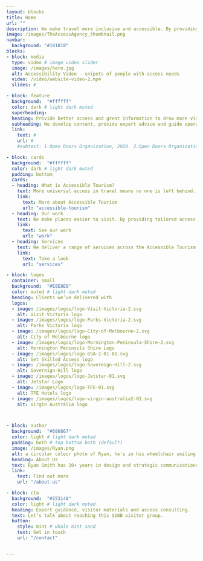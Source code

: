```yaml
---
layout: blocks
title: Home
url: ""
description: We make travel more inclusive and accessible. By providing expert advice and strategic content – travel is made better, more equitable and universally accessible.
image: /images/TheAccessAgency_thumbnail.png
navbar:
  background: "#181818"
blocks:
- block: media
  type: video # image video slider
  image: /images/hero.jpg
  alt: Accessibility Video - snipets of people with access needs
  video: /video/website-video-2.mp4
  slides: #

- block: feature
  background:  "#ffffff"
  color: dark # light dark muted
  superheading:
  heading: Provide better access and great information to draw more visitors.
  subheading: We develop content, provide expert advice and guide operators towards better visitor access and inclusion.
  link:
    text: #
    url: #
    #subtext: 1.Open Doors Organization, 2020  2.Open Doors Organization, 2020  3.Open Doors Organization, 2020  

- block: cards
  background:  "#ffffff"
  color: dark # light dark muted
  padding: bottom
  cards:
  - heading: What is Accessible Tourism?
    text: More universal access in travel means no one is left behind. It’s more inclusive and it boosts revenue. Tourism for all, access for everyone.
    link:
      text: More about Accessible Tourism
      url: "accessible-tourism"
  - heading: Our work
    text: We make places easier to visit. By providing tailored access materials for visitors, guidance for stakeholders, and reviews of physical and digital properties - everyone can feel welcomed.
    link:
      text: See our work
      url: "work"
  - heading: Services
    text: We deliver a range of services across the Accessible Tourism space, from strategy & consulting to access reviews and design for communication & marketing.
    link:
      text: Take a look
      url: "services"

- block: logos
  container: small
  background:  "#E8E8E8"
  color: muted # light dark muted
  heading: Clients we’ve delivered with
  logos:
  - image: /images/logos/logo-Visit-Victoria-2.svg
    alt: Visit Victoria logo
  - image: /images/logos/logo-Parks-Victoria-2.svg
    alt: Parks Victoria logo
  - image: /images/logos/logo-City-of-Melbourne-2.svg
    alt: City of Melbourne logo
  - image: /images/logos/logo-Mornington-Peninsula-Shire-2.svg
    alt: Mornington Peninsuls Shire Logo
  - image: /images/logos/logo-GSA-2-01-01.svg
    alt: Get Skilled Access logo
  - image: /images/logos/logo-Sovereign-Hill-2.svg
    alt: Sovereign-Hill logo
  - image: /images/logos/logo-Jetstar-01.svg
    alt: Jetstar Logo
  - image: /images/logos/logo-TFE-01.svg
    alt: TFE Hotels logo
  - image: /images/logos/logo-virgin-australia2-01.svg
    alt: Virgin Australia logo



- block: author
  background:  "#686867"
  color: light # light dark muted
  padding: both # top bottom both (default)
  image: /images/Ryan.png
  alt: a circular colour photo of Ryan, he's in his wheelchair smiling at the camera
  heading: About Us
  text: Ryan Smith has 20+ years in design and strategic communications and is a qualified access consultant.
  link:
    text: Find out more
    url: "/about-us"

- block: cta
  background:  "#253148"
  color: light # light dark muted
  heading: Expert guidance, visitor materials and access consulting.
  text: Let’s talk about reaching this $10B visitor group.
  button:
    style: mint # whale mint sand
    text: Get in touch
    url: "/contact"


---
```


